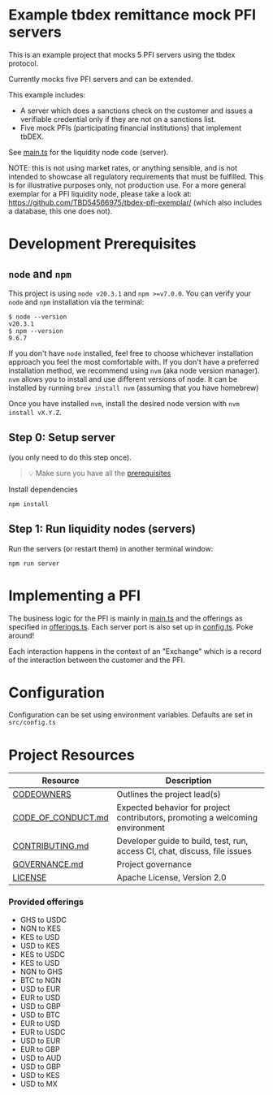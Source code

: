 # Example tbdex remittance mock PFI servers

This is an example project that mocks 5 PFI servers using the tbdex protocol.

Currently mocks five PFI servers and can be extended.

This example includes:

* A server which does a sanctions check on the customer and issues a verifiable credential only if they are not on a sanctions list.
* Five mock PFIs (participating financial institutions) that implement tbDEX.

See [main.ts](src/main.ts) for the liquidity node code (server).

NOTE: this is not using market rates, or anything sensible, and is not intended to showcase all regulatory requirements that must be fulfilled. This is for illustrative purposes only, not production use.
For a more general exemplar for a PFI liquidity node, please take a look at: https://github.com/TBD54566975/tbdex-pfi-exemplar/ (which also includes a database, this one does not).


# Development Prerequisites

## `node` and `npm`
This project is using `node v20.3.1` and `npm >=v7.0.0`. You can verify your `node` and `npm` installation via the terminal:

```
$ node --version
v20.3.1
$ npm --version
9.6.7
```

If you don't have `node` installed, feel free to choose whichever installation approach you feel the most comfortable with. If you don't have a preferred installation method, we recommend using `nvm` (aka node version manager). `nvm` allows you to install and use different versions of node. It can be installed by running `brew install nvm` (assuming that you have homebrew)

Once you have installed `nvm`, install the desired node version with `nvm install vX.Y.Z`.


## Step 0: Setup server

(you only need to do this step once).

> 💡 Make sure you have all the [prerequisites](#development-prerequisites)

Install dependencies

```npm install```

## Step 1: Run liquidity nodes (servers)

Run the servers (or restart them) in another terminal window:

`npm run server`

# Implementing a PFI

The business logic for the PFI is mainly in [main.ts](src/main.ts) and the offerings as specified in [offerings.ts](src/offerings.ts). Each server port is also set up in [config.ts](src/config.ts). Poke around!

Each interaction happens in the context of an "Exchange" which is a record of the interaction between the customer and the PFI.


# Configuration
Configuration can be set using environment variables. Defaults are set in `src/config.ts`



# Project Resources

| Resource                                   | Description                                                                    |
| ------------------------------------------ | ------------------------------------------------------------------------------ |
| [CODEOWNERS](./CODEOWNERS)                 | Outlines the project lead(s)                                                   |
| [CODE_OF_CONDUCT.md](./CODE_OF_CONDUCT.md) | Expected behavior for project contributors, promoting a welcoming environment |
| [CONTRIBUTING.md](./CONTRIBUTING.md)       | Developer guide to build, test, run, access CI, chat, discuss, file issues     |
| [GOVERNANCE.md](./GOVERNANCE.md)           | Project governance                                                             |
| [LICENSE](./LICENSE)                       | Apache License, Version 2.0                                                    |


### Provided offerings
- GHS to USDC
- NGN to KES
- KES to USD
- USD to KES
- KES to USDC
- KES to USD
- NGN to GHS
- BTC to NGN
- USD to EUR
- EUR to USD
- USD to GBP
- USD to BTC
- EUR to USD
- EUR to USDC
- USD to EUR
- EUR to GBP
- USD to AUD
- USD to GBP
- USD to KES
- USD to MX